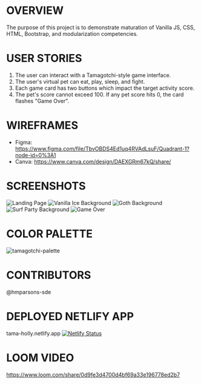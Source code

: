 # OVERVIEW

The purpose of this project is to demonstrate maturation of Vanilla JS, CSS, HTML, Bootstrap, and modularization competencies. 

# USER STORIES

1. The user can interact with a Tamagotchi-style game interface.
2. The user's virtual pet can eat, play, sleep, and fight. 
3. Each game card has two buttons which impact the target activity score.
6. The pet's score cannot exceed 100. If any pet score hits 0, the card flashes "Game Over".

# WIREFRAMES

- Figma: https://www.figma.com/file/TbvOBDS4Ed1uq4RVAdLsuF/Quadrant-1?node-id=0%3A1
- Canva: https://www.canva.com/design/DAEXGRm67kQ/share/

# SCREENSHOTS

![Landing Page](https://user-images.githubusercontent.com/67122062/109690931-7aa07880-7b4c-11eb-8954-28fd3c126bce.png)
![Vanilla Ice Background](https://user-images.githubusercontent.com/67122062/109690939-7d02d280-7b4c-11eb-8f50-9371b7f24c3e.png)
![Goth Background](https://user-images.githubusercontent.com/67122062/109690949-7ffdc300-7b4c-11eb-9151-194be6a23a25.png)
![Surf Party Background](https://user-images.githubusercontent.com/67122062/109690956-81c78680-7b4c-11eb-952a-70a5668783d0.png)
![Game Over](https://user-images.githubusercontent.com/67122062/109690964-8429e080-7b4c-11eb-96c8-a64ee7cf957a.png)

# COLOR PALETTE

![tamagotchi-palette](https://user-images.githubusercontent.com/67122062/109096732-b1f1ce00-76e3-11eb-9d80-9ea018fa5119.png)

# CONTRIBUTORS

@hmparsons-sde

# DEPLOYED NETLIFY APP

tama-holly.netlify.app
[![Netlify Status](https://api.netlify.com/api/v1/badges/ef54a2e2-e50e-4858-befe-7e368ae3f733/deploy-status)](https://app.netlify.com/sites/tama-holly/deploys)

# LOOM VIDEO

https://www.loom.com/share/0d9fe3d4700d4bf69a33e196778ed2b7

